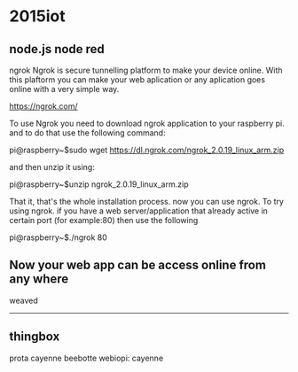 # 2015iot
node.js
node red
------------------
ngrok
Ngrok is secure tunnelling platform to make your device online. With this plaftorm you can make your web aplication or any aplication goes online with a very simple way.

https://ngrok.com/

To use Ngrok you need to download ngrok application to your raspberry pi. and to do that use the following command:

pi@raspberry~$sudo wget https://dl.ngrok.com/ngrok_2.0.19_linux_arm.zip

and then unzip it using:

pi@raspberry~$unzip ngrok_2.0.19_linux_arm.zip

That it, that's the whole installation process. now you can use ngrok. To try using ngrok. if you have a web server/application that already active in certain port (for example:80) then use the following

pi@raspberry~$./ngrok 80

Now your web app can be access online from any where
-----------------------


weaved

------------
thingbox
------------------
prota
cayenne
beebotte
webiopi: cayenne



